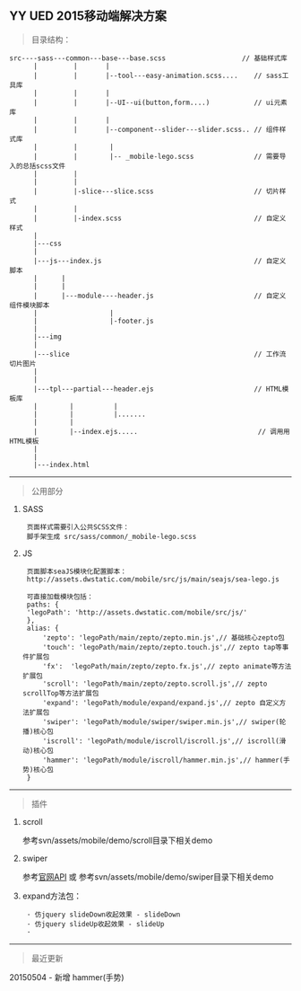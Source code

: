 ## YY UED 2015移动端解决方案

> 目录结构：

	src----sass---common---base---base.scss	                  // 基础样式库
		  |		    |       |
		  |         |       |--tool---easy-animation.scss....    // sass工具库
		  |         |       |
		  |         |       |--UI--ui(button,form....)           // ui元素库
		  |		    |       |      
		  |         |       |--component--slider---slider.scss.. // 组件样式库
		  |         | 		 |
		  |			|        |-- _mobile-lego.scss               // 需要导入的总括scss文件
		  |			|
		  |         |
		  |         |-slice---slice.scss                         // 切片样式
		  |         |
		  |         |-index.scss                                 // 自定义样式
		  |
		  |---css
		  |
		  |---js---index.js                                      // 自定义脚本
		  |      |		  
		  |      |
		  |      |---module----header.js                         // 自定义组件模块脚本
		  |		             |
		  |					 |-footer.js             
		  |
		  |---img
		  |
		  |---slice                                              // 工作流切片图片
		  |						
		  |			
          |---tpl---partial---header.ejs                         // HTML模板库
		  |		   |          |
		  |        |          |.......
		  |        |
		  |		   |--index.ejs..... 		                      // 调用用HTML模板
		  |	   
		  |
		  |---index.html



- - -


> 公用部分

1. SASS
	
		页面样式需要引入公共SCSS文件：
		脚手架生成 src/sass/common/_mobile-lego.scss 
	
2. JS

		页面脚本seaJS模块化配置脚本：
		http://assets.dwstatic.com/mobile/src/js/main/seajs/sea-lego.js
		
		可直接加载模块包括：
		paths: {
		'legoPath': 'http://assets.dwstatic.com/mobile/src/js/'
		},
		alias: {
			'zepto': 'legoPath/main/zepto/zepto.min.js',// 基础核心zepto包
			'touch': 'legoPath/main/zepto/zepto.touch.js',// zepto tap等事件扩展包
			'fx':  'legoPath/main/zepto/zepto.fx.js',// zepto animate等方法扩展包
			'scroll': 'legoPath/main/zepto/zepto.scroll.js',// zepto scrollTop等方法扩展包
			'expand': 'legoPath/module/expand/expand.js',// zepto 自定义方法扩展包
			'swiper': 'legoPath/module/swiper/swiper.min.js',// swiper(轮播)核心包
	      	'iscroll': 'legoPath/module/iscroll/iscroll.js',// iscroll(滑动)核心包
	      	'hammer': 'legoPath/module/iscroll/hammer.min.js',// hammer(手势)核心包
		}      	
      	
  
- - -  
      	
 > 插件
 
 1. scroll
 	
 	参考svn/assets/mobile/demo/scroll目录下相关demo
 
 2. swiper 
 
 	参考[官网API](http://www.swiper.com.cn/api/index.html) 或 参考svn/assets/mobile/demo/swiper目录下相关demo 
 		
 		
 3. expand方法包：
 	     	
 	     · 仿jquery slideDown收起效果 - slideDown
 	     · 仿jquery slideUp收起效果 - slideUp
 	     · 


- - -

> 最近更新
  
  20150504 - 新增 hammer(手势)